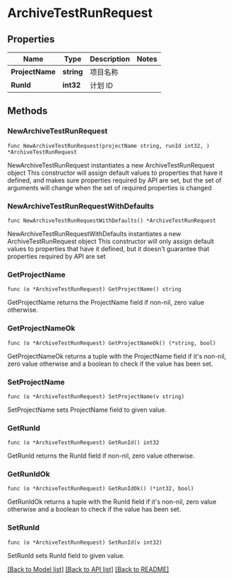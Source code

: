 # ArchiveTestRunRequest

## Properties

Name | Type | Description | Notes
------------ | ------------- | ------------- | -------------
**ProjectName** | **string** | 项目名称 | 
**RunId** | **int32** | 计划 ID | 

## Methods

### NewArchiveTestRunRequest

`func NewArchiveTestRunRequest(projectName string, runId int32, ) *ArchiveTestRunRequest`

NewArchiveTestRunRequest instantiates a new ArchiveTestRunRequest object
This constructor will assign default values to properties that have it defined,
and makes sure properties required by API are set, but the set of arguments
will change when the set of required properties is changed

### NewArchiveTestRunRequestWithDefaults

`func NewArchiveTestRunRequestWithDefaults() *ArchiveTestRunRequest`

NewArchiveTestRunRequestWithDefaults instantiates a new ArchiveTestRunRequest object
This constructor will only assign default values to properties that have it defined,
but it doesn't guarantee that properties required by API are set

### GetProjectName

`func (o *ArchiveTestRunRequest) GetProjectName() string`

GetProjectName returns the ProjectName field if non-nil, zero value otherwise.

### GetProjectNameOk

`func (o *ArchiveTestRunRequest) GetProjectNameOk() (*string, bool)`

GetProjectNameOk returns a tuple with the ProjectName field if it's non-nil, zero value otherwise
and a boolean to check if the value has been set.

### SetProjectName

`func (o *ArchiveTestRunRequest) SetProjectName(v string)`

SetProjectName sets ProjectName field to given value.


### GetRunId

`func (o *ArchiveTestRunRequest) GetRunId() int32`

GetRunId returns the RunId field if non-nil, zero value otherwise.

### GetRunIdOk

`func (o *ArchiveTestRunRequest) GetRunIdOk() (*int32, bool)`

GetRunIdOk returns a tuple with the RunId field if it's non-nil, zero value otherwise
and a boolean to check if the value has been set.

### SetRunId

`func (o *ArchiveTestRunRequest) SetRunId(v int32)`

SetRunId sets RunId field to given value.



[[Back to Model list]](../README.md#documentation-for-models) [[Back to API list]](../README.md#documentation-for-api-endpoints) [[Back to README]](../README.md)


